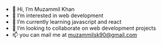 - 👋 Hi, I’m Muzammil Khan
- 👀 I’m interested in web development
- 🌱 I’m currently learning javascript and react
- 💞️ I’m looking to collaborate on web development projects
- 📫 you can mail me at muzammilsk90@gmail.com

<!---
muzammil2208/muzammil2208 is a ✨ special ✨ repository because its `README.md` (this file) appears on your GitHub profile.
You can click the Preview link to take a look at your changes.
--->
